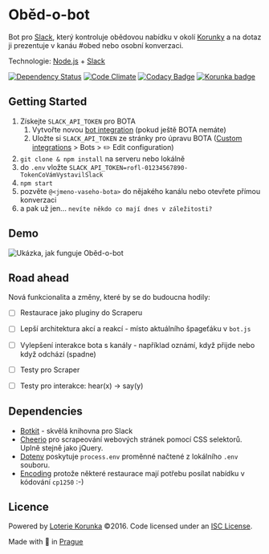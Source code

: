 # Oběd-o-bot

Bot pro [Slack](https://slack.com "Woohoo... Slack... Korunka is cool, bro!"),
který kontroluje obědovou nabídku v okolí
[Korunky](https://www.korunka.eu/ "Loterie Korunka") a na dotaz ji prezentuje
v kanáu #obed nebo osobní konverzaci.

Technologie: [Node.js](https://github.com/nodejs/node) + [Slack](https://slack.com)

[![Dependency Status](https://david-dm.org/korunka/obed-o-bot.svg)](https://david-dm.org/korunka/obed-o-bot) [![Code Climate](https://codeclimate.com/github/korunka/obed-o-bot/badges/gpa.svg)](https://codeclimate.com/github/korunka/obed-o-bot) [![Codacy Badge](https://api.codacy.com/project/badge/grade/22ceb27921eb48c7a63187963d559b2c)](https://www.codacy.com/app/ondra/obed-o-bot) [![Korunka badge](https://img.shields.io/badge/powered%20by-Loterie%20Korunka-edbf1f.svg)](https://www.korunka.eu/)



## Getting Started

1. Získejte `SLACK_API_TOKEN` pro BOTA
      1. Vytvořte novou [bot integration](https://my.slack.com/services/new/bot) (pokud ještě BOTA nemáte)
      2. Uložte si `SLACK_API_TOKEN` ze stránky pro úpravu BOTA ([Custom integrations](https://korunka.slack.com/apps/manage/custom-integrations) > Bots > :pencil2: Edit configuration)
2. `git clone & npm install` na serveru nebo lokálně
3. do `.env` vložte `SLACK_API_TOKEN=rofl-01234567890-TokenCoVámVystavilSlack`
4. `npm start`
5. pozvěte `@<jmeno-vaseho-bota>` do nějakého kanálu nebo otevřete přímou konverzaci
6. a pak už jen... `nevíte někdo co mají dnes v záležitosti?`



## Demo

![Ukázka, jak funguje Oběd-o-bot](https://files.slack.com/files-pri/T0Q92HGF6-F0QMGDN68/obedobot-demo.jpg?pub_secret=3a4a8458ba)



## Road ahead

Nová funkcionalita a změny, které by se do budoucna hodily:

- [ ] Restaurace jako pluginy do Scraperu
- [ ] Lepší architektura akcí a reakcí - místo aktuálního špageťáku v `bot.js`
- [ ] Vylepšení interakce bota s kanály - například oznámí, když přijde nebo když odchází (spadne)
- [ ] Testy pro Scraper
- [ ] Testy pro interakce: hear(x) → say(y)



## Dependencies
 * [Botkit](https://github.com/howdyai/botkit) - skvělá knihovna pro Slack
 * [Cheerio](https://github.com/cheeriojs/cheerio) pro scrapeování webových
   stránek pomocí CSS selektorů. Uplně stejně jako jQuery.
 * [Dotenv](https://github.com/motdotla/dotenv) poskytuje `process.env` proměnné
   načtené z lokálního `.env` souboru.
 * [Encoding](https://github.com/andris9/encoding) protože některé restaurace
   mají potřebu posílat nabídku v kódování `cp1250` :-)



## Licence

Powered by [Loterie Korunka](https://www.korunka.eu) &copy;2016.
Code licensed under an [ISC License](https://github.com/korunka/obed-o-bot/blob/master/LICENSE).

Made with :yellow_heart: in [Prague](https://mapy.cz/s/jfYj)

